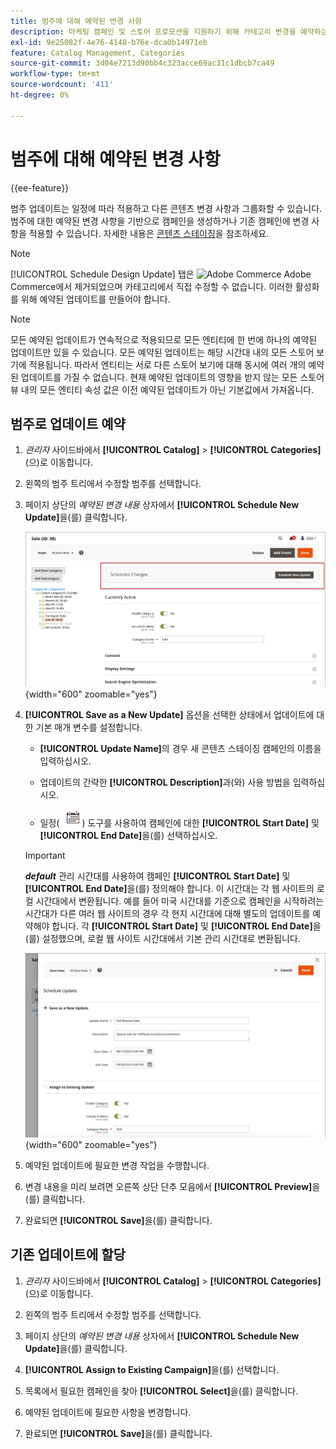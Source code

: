```yaml
---
title: 범주에 대해 예약된 변경 사항
description: 마케팅 캠페인 및 스토어 프로모션을 지원하기 위해 카테고리 변경을 예약하는 방법을 알아봅니다.
exl-id: 9e25082f-4e76-4148-b76e-dca0b14971eb
feature: Catalog Management, Categories
source-git-commit: 3d04e7213d90bb4c323acce69ac31c1dbcb7ca49
workflow-type: tm+mt
source-wordcount: '411'
ht-degree: 0%

---
```


# 범주에 대해 예약된 변경 사항

{{ee-feature}}

범주 업데이트는 일정에 따라 적용하고 다른 콘텐츠 변경 사항과 그룹화할 수 있습니다. 범주에 대한 예약된 변경 사항을 기반으로 캠페인을 생성하거나 기존 캠페인에 변경 사항을 적용할 수 있습니다. 자세한 내용은 [콘텐츠 스테이징](../content-design/content-staging.md)을 참조하세요.

>[!NOTE]
>
>[!UICONTROL Schedule Design Update] 탭은 ![Adobe Commerce](../assets/adobe-logo.svg) Adobe Commerce에서 제거되었으며 카테고리에서 직접 수정할 수 없습니다. 이러한 활성화를 위해 예약된 업데이트를 만들어야 합니다.

>[!NOTE]
>
>모든 예약된 업데이트가 연속적으로 적용되므로 모든 엔티티에 한 번에 하나의 예약된 업데이트만 있을 수 있습니다. 모든 예약된 업데이트는 해당 시간대 내의 모든 스토어 보기에 적용됩니다. 따라서 엔티티는 서로 다른 스토어 보기에 대해 동시에 여러 개의 예약된 업데이트를 가질 수 없습니다. 현재 예약된 업데이트의 영향을 받지 않는 모든 스토어 뷰 내의 모든 엔티티 속성 값은 이전 예약된 업데이트가 아닌 기본값에서 가져옵니다.

## 범주로 업데이트 예약

1. _관리자_ 사이드바에서 **[!UICONTROL Catalog]** > **[!UICONTROL Categories]**(으)로 이동합니다.

1. 왼쪽의 범주 트리에서 수정할 범주를 선택합니다.

1. 페이지 상단의 _예약된 변경 내용_ 상자에서 **[!UICONTROL Schedule New Update]**&#x200B;을(를) 클릭합니다.

   ![예약된 변경 내용](./assets/category-scheduled-changes.png){width="600" zoomable="yes"}

1. **[!UICONTROL Save as a New Update]** 옵션을 선택한 상태에서 업데이트에 대한 기본 매개 변수를 설정합니다.

   - **[!UICONTROL Update Name]**&#x200B;의 경우 새 콘텐츠 스테이징 캠페인의 이름을 입력하십시오.

   - 업데이트의 간략한 **[!UICONTROL Description]**&#x200B;과(와) 사용 방법을 입력하십시오.

   - 일정( ![일정 아이콘](../assets/icon-calendar.png)) 도구를 사용하여 캠페인에 대한 **[!UICONTROL Start Date]** 및 **[!UICONTROL End Date]**&#x200B;을(를) 선택하십시오.

   >[!IMPORTANT]
   >
   >**_default_** 관리 시간대를 사용하여 캠페인 **[!UICONTROL Start Date]** 및 **[!UICONTROL End Date]**&#x200B;을(를) 정의해야 합니다. 이 시간대는 각 웹 사이트의 로컬 시간대에서 변환됩니다. 예를 들어 미국 시간대를 기준으로 캠페인을 시작하려는 시간대가 다른 여러 웹 사이트의 경우 각 현지 시간대에 대해 별도의 업데이트를 예약해야 합니다. 각 **[!UICONTROL Start Date]** 및 **[!UICONTROL End Date]**&#x200B;을(를) 설정했으며, 로컬 웹 사이트 시간대에서 기본 관리 시간대로 변환됩니다.

   ![예약된 변경 내용](./assets/category-scheduled-changes-new-update.png){width="600" zoomable="yes"}

1. 예약된 업데이트에 필요한 변경 작업을 수행합니다.

1. 변경 내용을 미리 보려면 오른쪽 상단 단추 모음에서 **[!UICONTROL Preview]**&#x200B;을(를) 클릭합니다.

1. 완료되면 **[!UICONTROL Save]**&#x200B;을(를) 클릭합니다.

## 기존 업데이트에 할당

1. _관리자_ 사이드바에서 **[!UICONTROL Catalog]** > **[!UICONTROL Categories]**(으)로 이동합니다.

1. 왼쪽의 범주 트리에서 수정할 범주를 선택합니다.

1. 페이지 상단의 _예약된 변경 내용_ 상자에서 **[!UICONTROL Schedule New Update]**&#x200B;을(를) 클릭합니다.

1. **[!UICONTROL Assign to Existing Campaign]**&#x200B;을(를) 선택합니다.

1. 목록에서 필요한 캠페인을 찾아 **[!UICONTROL Select]**&#x200B;을(를) 클릭합니다.

1. 예약된 업데이트에 필요한 사항을 변경합니다.

1. 완료되면 **[!UICONTROL Save]**&#x200B;을(를) 클릭합니다.
